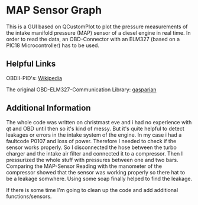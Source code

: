 # MAP Sensor Graph

This is a GUI based on QCustomPlot to plot the pressure measurements of the intake manifold pressure (MAP) sensor of a diesel engine in real time.
In order to read the data, an OBD-Connector with an ELM327 (based on a PIC18 Microcontroller) has to be used.

## Helpful Links 
OBDII-PID's: [Wikipedia](https://en.wikipedia.org/wiki/OBD-II_PIDs)

The original OBD-ELM327-Communication Library: [gasparian](https://github.com/gasparian/obd_elm327_vehicle_speed)

## Additional Information
The whole code was written on christmast eve and i had no experience with qt and OBD until then so it's kind of messy. But it's quite helpful to detect leakages or errors in the intake system of the engine.
In my case i had a faultcode P0107 and loss of power. Therefore I needed to check if the sensor works properly. So I disconnected the hose between the turbo charger and the intake air filter
and connected it to a compressor. Then I pressurized the whole stuff with pressures between one and two bars. Comparing the MAP-Sensor Reading with the manometer of the compressor
showed that the sensor was working properly so there hat to be a leakage somwhere. Using some soap finally helped to find the leakage.

If there is some time I'm going to clean up the code and add additional functions/sensors.
